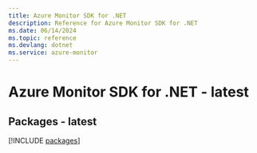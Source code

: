 ```yaml
---
title: Azure Monitor SDK for .NET
description: Reference for Azure Monitor SDK for .NET
ms.date: 06/14/2024
ms.topic: reference
ms.devlang: dotnet
ms.service: azure-monitor
---
```

# Azure Monitor SDK for .NET - latest
## Packages - latest
[!INCLUDE [packages](monitor-index.md)]